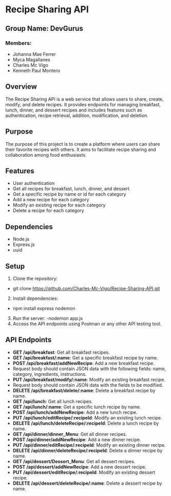 # Recipe Sharing API

## Group Name: DevGurus

### Members:
- Johanna Mae Ferrer
- Myca Magallanes
- Charles Mc Vigo
- Kenneth Paul Montero

## Overview
The Recipe Sharing API is a web service that allows users to share, create, modify, and delete recipes. It provides endpoints for managing breakfast, lunch, dinner, and dessert recipes and includes features such as authentication, recipe retrieval, addition, modification, and deletion.

## Purpose
The purpose of this project is to create a platform where users can share their favorite recipes with others. It aims to facilitate recipe sharing and collaboration among food enthusiasts.

## Features
- User authentication
- Get all recipes for breakfast, lunch, dinner, and dessert
- Get a specific recipe by name or id for each category
- Add a new recipe for each category
- Modify an existing recipe for each category
- Delete a recipe for each category

## Dependencies
- Node.js
- Express.js
- uuid

## Setup
1. Clone the repository:
- git clone https://github.com/Charles-Mc-Vigo/Recipe-Sharing-API.git
2. Install dependencies:
- npm install express nodemon
3. Run the server:
-nodemon app.js
4. Access the API endpoints using Postman or any other API testing tool.

## API Endpoints
- **GET /api/breakfast**: Get all breakfast recipes.
- **GET /api/breakfast/:name**: Get a specific breakfast recipe by name.
- **POST /api/breakfast/addNewRecipe**: Add a new breakfast recipe.
- Request body should contain JSON data with the following fields: name, category, ingredients, instructions.
- **PUT /api/breakfast/modify/:name**: Modify an existing breakfast recipe.
- Request body should contain JSON data with the fields to be modified.
- **DELETE /api/breakfast/delete/:name**: Delete a breakfast recipe by name.
- **GET /api/lunch**: Get all lunch recipes.
- **GET /api/lunch/:name**: Get a specific lunch recipe by name.
- **POST /api/lunch/addNewRecipe**: Add a new lunch recipe.
- **PUT /api/lunch/editRecipe/:recipeId**: Modify an existing lunch recipe.
- **DELETE /api/lunch/deleteRecipe/:recipeId**: Delete a lunch recipe by name.
- **GET /api/dinner/dinner_Menu**: Get all dinner recipes.
- **POST /api/dinner/addNewRecipe**: Add a new dinner recipe.
- **PUT /api/dinner/editRecipe/:recipeId**: Modify an existing dinner recipe.
- **DELETE /api/dinner/deleteRecipe/:recipeId**: Delete a dinner recipe by name.
- **GET /api/dessert/Dessert_Menu**: Get all dessert recipes.
- **POST /api/dessert/addNewRecipe**: Add a new dessert recipe.
- **PUT /api/dessert/editRecipe/:recipeId**: Modify an existing dessert recipe.
- **DELETE /api/dessert/deleteRecipe/:name**: Delete a dessert recipe by name.



